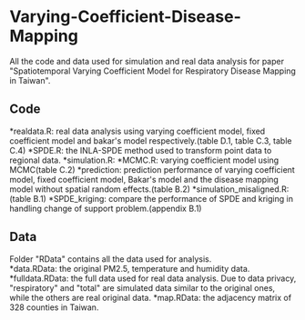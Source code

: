 # Varying-Coefficient-Disease-Mapping
All the code and data used for simulation and real data analysis for paper "Spatiotemporal Varying Coefficient Model for Respiratory Disease Mapping in Taiwan".

## Code 
*realdata.R: real data analysis using varying coefficient model, fixed coefficient model and bakar's model respectively.(table D.1, table C.3, table C.4)
*SPDE.R: the INLA-SPDE method used to transform point data to regional data.
*simulation.R: 
*MCMC.R: varying coefficient model using MCMC(table C.2)
*prediction: prediction performance of varying coefficient model, fixed coefficient model, Bakar's model and the disease mapping model without spatial random effects.(table B.2)
*simulation_misaligned.R: (table B.1)
*SPDE_kriging: compare the performance of SPDE and kriging in handling change of support problem.(appendix B.1)

## Data
Folder "RData" contains all the data used for analysis. \
*data.RData: the original PM2.5, temperature and humidity data. 
*fulldata.RData: the full data used for real data analysis. Due to data privacy, "respiratory" and "total" are simulated data similar to the original ones, while the others are real original data.
*map.RData: the adjacency matrix of 328 counties in Taiwan.
